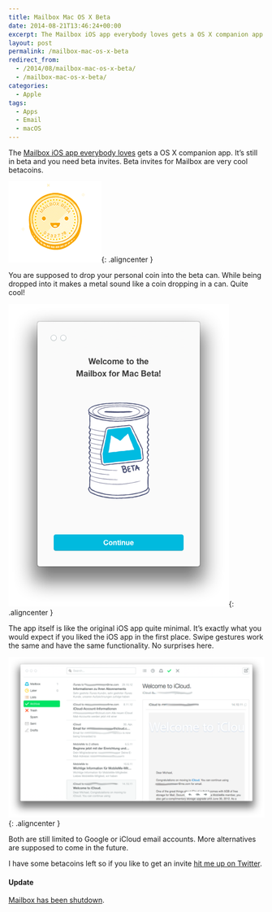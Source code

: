 ```yaml
---
title: Mailbox Mac OS X Beta
date: 2014-08-21T13:46:24+00:00
excerpt: The Mailbox iOS app everybody loves gets a OS X companion app. It's still in beta and you need beta invites. Beta invites for Mailbox are very cool betacoins.
layout: post
permalink: /mailbox-mac-os-x-beta
redirect_from:
  - /2014/08/mailbox-mac-os-x-beta/
  - /mailbox-mac-os-x-beta/
categories:
  - Apple
tags:
  - Apps
  - Email
  - macOS
---
```

The [Mailbox iOS app everybody loves](https://web.archive.org/web/20151201065705/http://www.mailboxapp.com/ "Link to Mailbox app") gets a OS X companion app. It’s still in beta and you need beta invites. Beta invites for Mailbox are very cool betacoins.

![Mailbox Mac OS X Betacoin](/images/2014/mailbox-mac-os-x-betacoin.png){: .aligncenter }

You are supposed to drop your personal coin into the beta can. While being dropped into it makes a metal sound like a coin dropping in a can. Quite cool!

![Mailbox Mac OS X Beta Can](/images/2014/mailbox-mac-os-x-beta-can.png){: .aligncenter }

The app itself is like the original iOS app quite minimal. It’s exactly what you would expect if you liked the iOS app in the first place. Swipe gestures work the same and have the same functionality. No surprises here.

![Mailbox Mac OS X Beta App Window](/images/2014/mailbox-mac-os-x-beta-app-window.png){: .aligncenter }

Both are still limited to Google or iCloud email accounts. More alternatives are supposed to come in the future.

I have some betacoins left so if you like to get an invite [hit me up on Twitter](https://twitter.com/mnordmeyer).

#### Update

[Mailbox has been shutdown](https://web.archive.org/web/20160225025848/http://www.mailboxapp.com/).